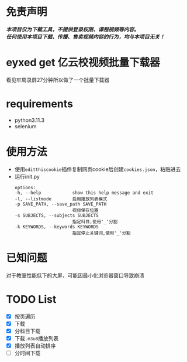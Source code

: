 # 免责声明
***本项目仅为下载工具，不提供登录权限、课程视频等内容。<br>
任何使用本项目下载、传播、售卖视频内容的行为，均与本项目无关！***
# eyxed get 亿云校视频批量下载器
看见牢周录屏27分钟所以做了一个批量下载器
# requirements
- python3.11.3
- selenium
# 使用方法
- 使用`editthiscookie`插件复制网页cookie后创建`cookies.json`，粘贴进去
- 运行init.py
  ```
  options:
  -h, --help            show this help message and exit
  -l, --listmode        启用播放列表模式
  -p SAVE_PATH, --save_path SAVE_PATH
                        视频保存位置
  -s SUBJECTS, --subjects SUBJECTS
                        指定科目,使用'_'分割
  -k KEYWORDS, --keywords KEYWORDS
                        指定停止关键词,使用'_'分割
  ```
# 已知问题
对于教室性能低下的大屏，可能因最小化浏览器窗口导致崩溃
# TODO List
- [x] 按页遍历
- [x] 下载
- [x] 分科目下载
- [x] 下载`.m3u8`播放列表
- [x] 播放列表自动排序
- [ ] 分时间下载
